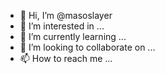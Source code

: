 - 👋 Hi, I’m @masoslayer
- 👀 I’m interested in ...
- 🌱 I’m currently learning ...
- 💞️ I’m looking to collaborate on ...
- 📫 How to reach me ...

<!---
masoslayer/masoslayer is a ✨ special ✨ repository because its `README.md` (this file) appears on your GitHub profile.
You can click the Preview link to take a look at your changes.
--->
